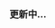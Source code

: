 <!--
 * @Author: Aiden
 * @Date: 2020-09-14 09:49:08
 * @LastEditTime: 2020-09-14 09:56:36
 * @LastEditors: Aiden
 * @Description: 
-->
### 更新中...